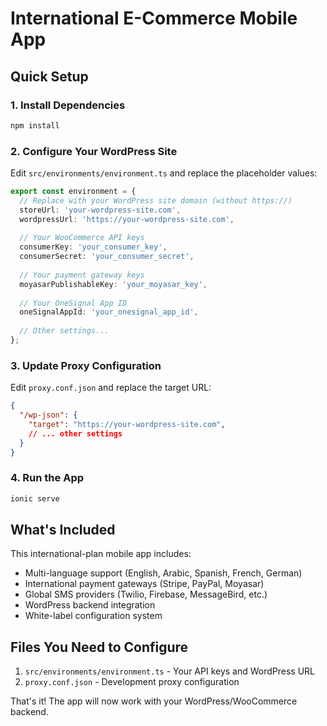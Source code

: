# International E-Commerce Mobile App

## Quick Setup

### 1. Install Dependencies
```bash
npm install
```

### 2. Configure Your WordPress Site
Edit `src/environments/environment.ts` and replace the placeholder values:

```typescript
export const environment = {
  // Replace with your WordPress site domain (without https://)
  storeUrl: 'your-wordpress-site.com',
  wordpressUrl: 'https://your-wordpress-site.com',
  
  // Your WooCommerce API keys
  consumerKey: 'your_consumer_key',
  consumerSecret: 'your_consumer_secret',
  
  // Your payment gateway keys
  moyasarPublishableKey: 'your_moyasar_key',
  
  // Your OneSignal App ID
  oneSignalAppId: 'your_onesignal_app_id',
  
  // Other settings...
};
```

### 3. Update Proxy Configuration
Edit `proxy.conf.json` and replace the target URL:

```json
{
  "/wp-json": {
    "target": "https://your-wordpress-site.com",
    // ... other settings
  }
}
```

### 4. Run the App
```bash
ionic serve
```

## What's Included

This international-plan mobile app includes:
- Multi-language support (English, Arabic, Spanish, French, German)
- International payment gateways (Stripe, PayPal, Moyasar)
- Global SMS providers (Twilio, Firebase, MessageBird, etc.)
- WordPress backend integration
- White-label configuration system

## Files You Need to Configure

1. `src/environments/environment.ts` - Your API keys and WordPress URL
2. `proxy.conf.json` - Development proxy configuration

That's it! The app will now work with your WordPress/WooCommerce backend.